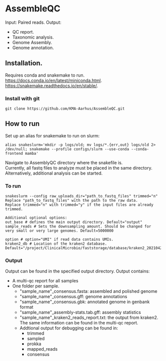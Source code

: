 # AssembleQC
Input: Paired reads.
Output:  
- QC report. 
- Taxonomic analysis. 
- Genome Assembly. 
- Genome annotation. 
## Installation. 
Requires conda and snakemake to run.  
https://docs.conda.io/en/latest/miniconda.html. 
https://snakemake.readthedocs.io/en/stable/. 
### Install with git
```
git clone https://github.com/KMA-Aarhus/AssembleQC.git
```
## How to run
Set up an alias for snakemake to run on slurm:
```
alias snakeslurm='mkdir -p logs/old; mv logs/*.{err,out} logs/old 2> /dev/null; snakemake --profile configs/slurm --use-conda --conda-frontend mamba'
```
Navigate to AssemblyQC directory where the snakefile is.  
Currently, all fastq files to analyze must be placed in the same directory. Alternatively, additional analysis can be started.
### To run 
```
snakeslurm --config raw_uploads_dir="path_to_fastq_files" trimmed="n"
Replace "path_to_fastq_files" with the path to the raw data.
Replace trimmed="n" with trimmed="y" if the input files are already trimmed.

Additional optional options:
out_base # defines the main output directory. Default="output"
sample_reads # Sets the downsampling amount. Should be changed for very small or very large genomes. Default=5000000

option # option="UMI" if read data contains UMIs. 
kraken2_db # Location of the kraken2 database. Default="/project/ClinicalMicrobio/faststorage/database/kraken2_20210423"
```

### Output
Output can be found in the specified output directory. Output contains:
* A multi-qc report for all samples
* One folder per sample.
  * "sample_name"_consensus.fasta: assembled and polished genome
  * "sample_name"_consensus.gff: genome annotations
  * "sample_name"_consensus.gbk: annotated genome in genbank format
  * "sample_name"_assembly-stats.tab.gff: assembly statistics
  * "sample_name"_kraken2_reads_report.txt: the output from kraken2. The same information can be found in the multi-qc report.
  * Addtional output for debugging can be found in:
    * trimmed
    * sampled
    * prokka
    * mapped_reads
    * consensus



